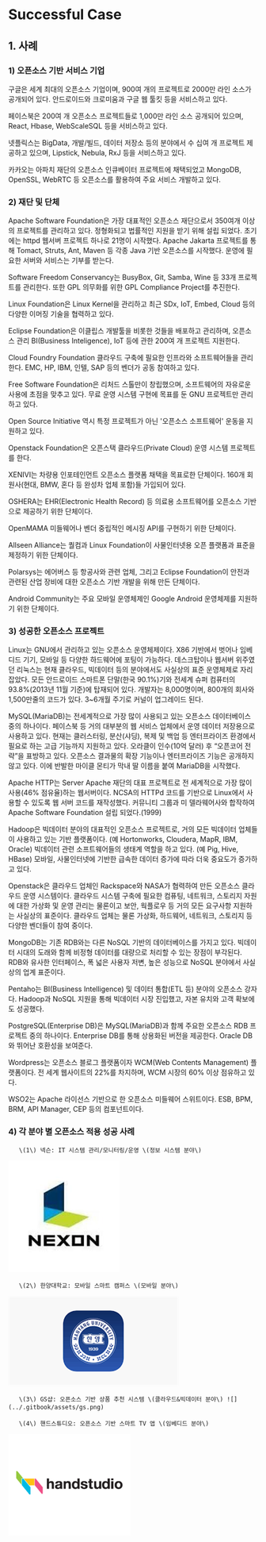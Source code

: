 # Successful Case

## 1. 사례

### 1\) 오픈소스 기반 서비스 기업

구글은 세계 최대의 오픈소스 기업이며, 900여 개의 프로젝트로 2000만 라인 소스가 공개되어 있다. 안드로이드와 크로미움과 구글 웹 툴킷 등을 서비스하고 있다.

페이스북은 200여 개 오픈소스 프로젝트들로 1,000만 라인 소스 공개되어 있으며, React, Hbase, WebScaleSQL 등을 서비스하고 있다.

넷플릭스는 BigData, 개발/빌드, 데이터 저장소 등의 분야에서 수 십여 개 프로젝트 제공하고 있으며, Lipstick, Nebula, RxJ 등을 서비스하고 있다.

카카오는 아파치 재단의 오픈소스 인큐베이터 프로젝트에 채택되었고 MongoDB, OpenSSL, WebRTC 등 오픈소스를 활용하여 주요 서비스 개발하고 있다.

### 2\) 재단 및 단체

Apache Software Foundation은 가장 대표적인 오픈소스 재단으로서 350여개 이상의 프로젝트를 관리하고 있다. 정형화되고 법률적인 지원을 받기 위해 설립 되었다. 초기에는 httpd 웹서버 프로젝트 하나로 21명이 시작했다. Apache Jakarta 프로젝트를 통해 Tomact, Struts, Ant, Maven 등 각종 Java 기반 오픈소스를 시작했다. 운영에 필요한 서버와 서비스는 기부를 받는다.

Software Freedom Conservancy는 BusyBox, Git, Samba, Wine 등 33개 프로젝트를 관리한다. 또한 GPL 의무화를 위한 GPL Compliance Project를 추진한다.

Linux Foundation은 Linux Kernel을 관리하고 최근 SDx, IoT, Embed, Cloud 등의 다양한 이머징 기술을 협력하고 있다.

Eclipse Foundation은 이클립스 개발툴을 비롯한 것들을 배포하고 관리하며,  오픈소스 관리 BI\(Business Inteligence\), IoT 등에 관한 200여 개 프로젝트 지원한다.

Cloud Foundry Foundation 클라우드 구축에 필요한 인프라와 소프트웨어들을 관리한다. EMC, HP, IBM, 인텔, SAP 등의 벤더가 공동 참여하고 있다.

Free Software Foundation은 리처드 스톨만이 창립했으며, 소프트웨어의 자유로운 사용에 초점을 맞추고 있다. 무료 운영 시스템 구현에 목표를 둔 GNU 프로젝트만 관리하고 있다.

Open Source Initiative 역시 특정 프로젝트가 아닌 '오픈소스 소프트웨어' 운동을 지원하고 있다.

Openstack Foundation은 오픈스택 클라우드\(Private Cloud\) 운영 시스템 프로젝트를 한다.

XENIVI는 차량용 인포테인먼트 오픈소스 플랫폼 채택을 목표로한 단체이다. 160개 회원사\(현대, BMW, 혼다 등 완성차 업체 포함\)들 가입되어 있다.

OSHERA는 EHR\(Electronic Health Record\) 등 의료용 소프트웨어를 오픈소스 기반으로 제공하기 위한 단체이다.

OpenMAMA 미들웨어나 벤더 중립적인 메시징 API를 구현하기 위한 단체이다.

Allseen Alliance는 퀄컴과 Linux Foundation이 사물인터넷용 오픈 플랫폼과 표준을 제정하기 위한 단체이다.

Polarsys는 에어버스 등 항공사와 관련 업체, 그리고 Eclipse Foundation이 안전과 관련된 산업 장비에 대한 오픈소스 기반 개발을 위해 만든 단체이다.

Android Community는 주요 모바일 운영체제인 Google Android 운영체제를 지원하기 위한 단체이다.

### 3\) 성공한 오픈소스 프로젝트

Linux는 GNU에서 관리하고 있는 오픈소스 운영체제이다. X86 기반에서 벗어나 임베디드 기기, 모바일 등 다양한 하드웨어에 포팅이 가능하다. 데스크탑이나 웹서버 위주였던 리눅스는 현재 클라우드, 빅데이터 등의 분야에서도 사실상의 표준 운영체제로 자리 잡았다. 모든 안드로이드 스마트폰 단말\(한국 90.1%\)기와 전세계 슈퍼 컴퓨터의 93.8%\(2013년 11월 기준\)에 탑재되어 있다. 개발자는 8,000명이며, 800개의 회사와 1,500만줄의 코드가 있다. 3~6개월 주기로 커널이 업그레이드 된다.

MySQL\(MariaDB\)는 전세계적으로 가장 많이 사용되고 있는 오픈소스 데이터베이스 중의 하나이다. 페이스북 등 거의 대부분의 웹 서비스 업체에서 운영 데이터 저장용으로 사용하고 있다. 현재는 클러스터링, 분산\(샤딩\), 복제 및 백업 등 엔터프라이즈 환경에서 필요로 하는 고급 기능까지 지원하고 있다. 오라클이 인수\(10억 달러\) 후 “오픈코어 전략”을 표방하고 있다. 오픈소스 결과물의 확장 기능이나 엔터프라이즈 기능은 공개하지 않고 있다. 이에 반발한 마이클 몬티가 막내 딸 이름을 붙여 MariaDB을 시작했다.

Apache HTTP는 Server Apache 재단의 대표 프로젝트로 전 세계적으로 가장 많이 사용\(46% 점유율\)하는 웹서버이다. NCSA의 HTTPd 코드를 기반으로 Linux에서 사용할 수 있도록 웹 서버 코드를 재작성했다. 커뮤니티 그룹과 미 델라웨어사와 합작하여 Apache Software Foundation 설립 되었다.\(1999\)

Hadoop은 빅데이터 분야의 대표적인 오픈소스 프로젝트로, 거의 모든 빅데이터 업체들이 사용하고 있는 기반 플랫폼이다. \(예 Hortonworks, Cloudera, MapR, IBM, Oracle\) 빅데이터 관련 소프트웨어들의 생태계 역할을 하고 있다. \(예 Pig, Hive, HBase\) 모바일, 사물인터넷에 기반한 급속한 데이터 증가에 따라 더욱 중요도가 증가하고 있다.

Openstack은 클라우드 업체인 Rackspace와 NASA가 협력하여 만든 오픈소스 클라우드 운영 시스템이다. 클라우드 시스템 구축에 필요한 컴퓨팅, 네트워크, 스토리지 자원에 대한 가상화 및 운영 관리는 물론이고 보안, 웍플로우 등 거의 모든 요구사항 지원하는 사실상의 표준이다. 클라우드 업체는 물론 가상화, 하드웨어, 네트워크, 스토리지 등 다양한 벤더들이 참여 중이다.

MongoDB는 기존 RDB와는 다른 NoSQL 기반의 데이터베이스를 가지고 있다. 빅데이터 시대의 도래와 함께 비정형 데이터를 대량으로 처리할 수 있는 장점이 부각된다. RDB와 유사한 인터페이스, 폭 넓은 사용자 저변, 높은 성능으로 NoSQL 분야에서 사실상의 업계 표준이다.

Pentaho는 BI\(Business Intelligence\) 및 데이터 통합\(ETL 등\) 분야의 오픈소스 강자다. Hadoop과 NoSQL 지원을 통해 빅데이터 시장 진입했고, 자본 유치와 고객 확보에도 성공했다.

PostgreSQL\(Enterprise DB\)은 MySQL\(MariaDB\)과 함께 주요한 오픈소스 RDB 프로젝트 중의 하나이다. Enterprise DB를 통해 상용화된 버전을 제공한다. Oracle DB와 뛰어난 호환성을 보여준다.

Wordpress는 오픈소스 블로그 플랫폼이자 WCM\(Web Contents Management\) 플랫폼이다. 전 세계 웹사이트의 22%를 차지하며, WCM 시장의 60% 이상 점유하고 있다.

WSO2는 Apache 라이선스 기반으로 한 오픈소스 미들웨어 스위트이다. ESB, BPM, BRM, API Manager, CEP 등의 컴포넌트이다.



### 4\) 각 분야 별 오픈소스 적용 성공 사례

       \(1\) 넥슨: IT 시스템 관리/모니터링/운영 \(정보 시스템 분야\)

 ![](../.gitbook/assets/undefined%20%286%29.png) 

       \(2\) 한양대학교: 모바일 스마트 캠퍼스 \(모바일 분야\)

 ![](../.gitbook/assets/undefined%20%284%29.png) 

       \(3\) GS샵: 오픈소스 기반 상품 추천 시스템 \(클라우드&빅데이터 분야\) ![](../.gitbook/assets/gs.png) 

       \(4\) 핸드스튜디오: 오픈소스 기반 스마트 TV 앱 \(임베디드 분야\)

 ![](../.gitbook/assets/undefined%20%285%29.png) 

